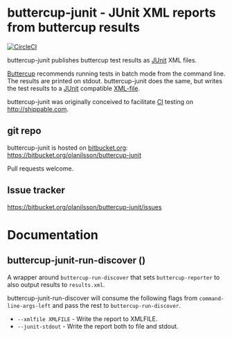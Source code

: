 # buttercup-junit - JUnit XML reports from buttercup results

[![CircleCI](https://circleci.com/bb/olanilsson/buttercup-junit/tree/master.svg?style=shield&circle-token=0114ae411116984dae168da481f600ef300e78e4)](https://circleci.com/bb/olanilsson/buttercup-junit/tree/master)

buttercup-junit publishes buttercup test results as [JUnit][JUNIT] XML files.

[Buttercup][BUTTERCUP] recommends running tests in batch mode
from the command line.  The results are printed on stdout.  buttercup-junit
does the same, but writes the test results to a [JUnit][JUNIT]
compatible [XML-file][JUNITXSD].

buttercup-junit was originally conceived to facilitate [CI][CI] testing on
http://shippable.com.

[BUTTERCUP]: https://github.com/jorgenschaefer/emacs-buttercup
[JUNIT]: http://junit.org "JUnit Home"
[JUNITXSD]: http://windyroad.com.au/dl/Open%20Source/JUnit.xsd "JUnit xsd"
[CI]: http://en.wikipedia.org/wiki/Continuous_integration "Continous Integration on Wikipedia"

## git repo

buttercup-junit is hosted on [bitbucket.org][BITBUCKET]:
https://bitbucket.org/olanilsson/buttercup-junit

Pull requests welcome.

[BITBUCKET]: http://bitbucket.org "BitBucket"

## Issue tracker

https://bitbucket.org/olanilsson/buttercup-junit/issues

# Documentation

## buttercup-junit-run-discover ()

A wrapper around `buttercup-run-discover` that sets
`buttercup-reporter` to also output results to `results.xml`.  

buttercup-junit-run-discover will consume the following flags from
`command-line-args-left` and pass the rest to
`buttercup-run-discover`.

 * `--xmlfile XMLFILE` - Write the report to XMLFILE.
 * `--junit-stdout` - Write the report both to file and stdout.